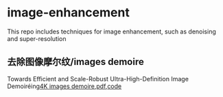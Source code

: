 # image-enhancement
This repo includes techniques for image enhancement, such as denoising and super-resolution
## 去除图像摩尔纹/images demoire
Towards Efficient and Scale-Robust Ultra-High-Definition Image Demoiréing[4K images demoire](),[pdf](https://arxiv.org/pdf/2207.09935),[code](https://github.com/CVMI-Lab/UHDM)
